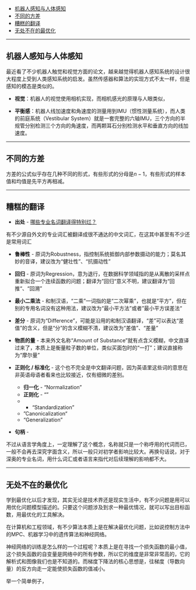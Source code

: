 
+ [机器人感知与人体感知](#机器人感知与人体感知)
+ [不同的方差](#不同的方差)
+ [糟糕的翻译](#糟糕的翻译)
+ [无处不在的最优化](#无处不在的最优化)


---
## 机器人感知与人体感知

最近看了不少机器人触觉和视觉方面的论文，越来越觉得机器人感知系统的设计很大程度上受到人类感知系统的启发。虽然传感器和算法的实现方式不太一样，但是感知的模态是类似的。

+ **视觉**：机器人的视觉使用相机实现，而相机感光的原理与人眼类似，

+ **平衡感**：机器人线加速度和角速度的测量用到IMU（惯性测量系统），而人类的前庭系统（Vestibular System）就是一套完整的六轴IMU，三个方向的半规管分别检测三个方向的角速度，而两颗耳石分别检测水平和垂直方向的线加速度。

---
## 不同的方差

方差的公式似乎存在几种不同的形式，有些形式的分母是$n-1$，有些形式的样本值和均值是先平方再相减。




---
## 糟糕的翻译

+ **出处** - [哪些专业名词翻译得特别烂？](https://www.zhihu.com/question/27192923)

有不少源自外文的专业词汇被翻译成很不通达的中文词汇，在这其中甚至有不少还是常用词汇

+ **鲁棒性** - 原词为Robustness，指控制系统抵御内部参数摄动的能力；莫名其妙的音译，建议改为“健壮性”、“抗摄动性”

+ **回归** - 原词为Regression，意为退行，在数据科学领域指的是从离散的采样点重新拟合一个连续函数的问题；翻译为”回归“意义不明，建议翻译为“回推“、“回溯”

+ **最小二乘法** - 和制汉语，“二乘”一词指的是“二次幂乘”，也就是“平方”，但在别的专用名词没有这种用法，建议改为“最小平方法”或者”最小平方误差法“

+ **差分** - 原词为“Difference”，可能是沿用的和制汉语翻译，“差”可以表达“差值”的含义，但是“分”的含义模糊不清，建议改为“差值”、“差量”

+ **物质的量** - 本来外文名称“Amount of Substance”就有点含义模糊，中文直译过来了，本质上是衡量粒子数的单位，类似买面包时的“一打”；建议直接称为“摩尔量”

+ **正则化 / 标准化** - 这个也不完全是中文翻译问题，因为英语里这些词的意思在非英语母语者看来也比较接近，仅有细微的差别。
	+ **归一化** - “Normalization”
	+ **正则化** - “”
	+  - “Standardization”
	+ ”Canonicalization“
	+ “Generalization”

+ **句柄** - 

不过从语言学角度上，一定理解了这个概念，名称就只是一个称呼用的代词而已，一般不会再去深究字面含义，所以一般只对初学者影响比较大。再换句话说，对于深奥的专业名词，用什么词汇或者语言来指代对后续理解的影响都不大。

---
## 无处不在的最优化

学到最优化以后才发现，其实无论是技术界还是现实生活中，有不少问题是用可以用优化问题模型描述的。只要这个问题涉及到求一种最优情况，就可以写出目标函数，用最优化的工具解决。

在计算机和工程领域，有不少算法本质上是在解决最优化问题，比如说控制方法中的MPC、机器学习中的遗传算法和神经网络。

神经网络的训练是怎么样的一个过程呢？本质上是在寻找一个损失函数的最小值，这个损失函数的自变量是网络中的所有参数，所以它的维度是非常非常高的，它的解析式和图像我们也是不知道的。而梯度下降法的核心思想是，往梯度（导数向量）的反方向走一定能使损失函数的值减小。

举一个简单例子，


